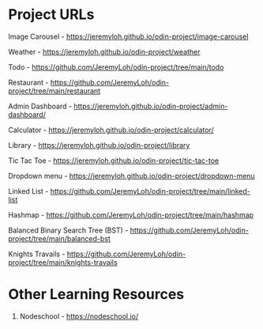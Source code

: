 # Project URLs

Image Carousel - https://jeremyloh.github.io/odin-project/image-carousel

Weather - https://jeremyloh.github.io/odin-project/weather

Todo - https://github.com/JeremyLoh/odin-project/tree/main/todo

Restaurant - https://github.com/JeremyLoh/odin-project/tree/main/restaurant

Admin Dashboard - https://jeremyloh.github.io/odin-project/admin-dashboard/

Calculator - https://jeremyloh.github.io/odin-project/calculator/

Library - https://jeremyloh.github.io/odin-project/library

Tic Tac Toe - https://jeremyloh.github.io/odin-project/tic-tac-toe

Dropdown menu - https://jeremyloh.github.io/odin-project/dropdown-menu

Linked List - https://github.com/JeremyLoh/odin-project/tree/main/linked-list

Hashmap - https://github.com/JeremyLoh/odin-project/tree/main/hashmap

Balanced Binary Search Tree (BST) - https://github.com/JeremyLoh/odin-project/tree/main/balanced-bst

Knights Travails - https://github.com/JeremyLoh/odin-project/tree/main/knights-travails

# Other Learning Resources

1. Nodeschool - https://nodeschool.io/
